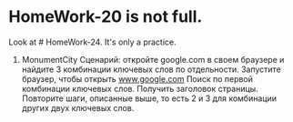 # HomeWork-20 is not full.
Look at # HomeWork-24.
It's only a practice.

1) MonumentCity
Сценарий: откройте google.com в своем браузере и найдите 3 комбинации ключевых слов по отдельности.
Запустите браузер, чтобы открыть www.google.com
Поиск по первой комбинации ключевых слов.
Получить заголовок страницы.
Повторите шаги, описанные выше, то есть 2 и 3 для комбинации других двух ключевых слов.

